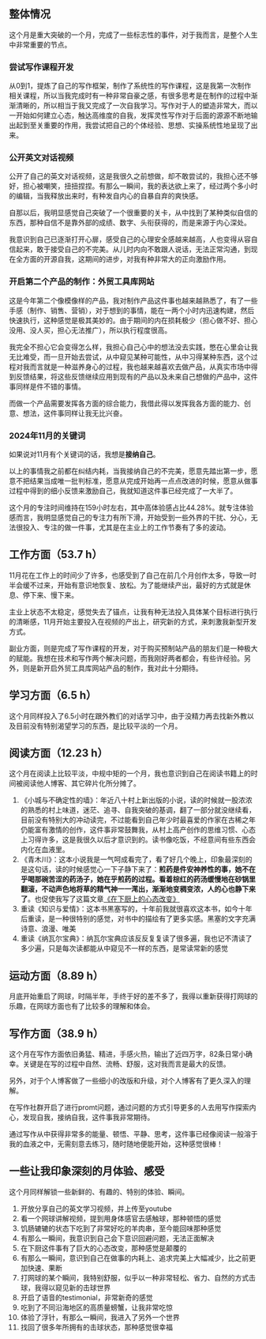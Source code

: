 ## 整体情况

这个月是重大突破的一个月，完成了一些标志性的事件，对于我而言，是整个人生中非常重要的节点。

### 尝试写作课程开发

从0到1，提炼了自己的写作框架，制作了系统性的写作课程，这是我第一次制作相关课程，所以当我完成时有一种非常自豪之感，有很多思考是在制作的过程中渐渐清晰的，所以相当于我又完成了一次自我学习。写作对于人的塑造非常大，而以一开始如何建立心态，触达高维度的自我，发挥灵性写作对于后面的源源不断地输出起到至关重要的作用，我尝试把自己的个体经验、思想、实操系统性地呈现了出来。

### 公开英文对话视频

公开了自己的英文对话视频，这是我很久之前想做，却不敢尝试的，我担心还不够好，担心被嘲笑，扭扭捏捏。有那么一瞬间，我的表达欲上来了，经过两个多小时的编辑，当我释放出来时，有种发自内心的自暴自弃的爽快感。

自那以后，我明显感觉自己突破了一个很重要的关卡，从中找到了某种类似自信的东西，那种自信不是靠外部的成绩、数字、头衔获得的，而是来源于内心深处。

我意识到自己已逐渐打开心扉，感受自己的心理安全感越来越高，人也变得从容自信起来，敢于接受自己的不完美。从儿时内向不敢跟人说话，无法正常沟通，到现在全方面的开源自我，这期间的进步，对我有种非常大的正向激励作用。

### 开启第二个产品的制作：外贸工具库网站

这是今年第二个像模像样的产品，我对制作产品这件事也越来越熟悉了，有了一些手感（制作、销售、营销），对于想到的事情，能在一两个小时内迅速构建，然后快速执行，这种感觉是极其美妙的。由于期间的内在损耗极少（担心做不好、担心没用、没人买，担心无法推广），所以执行程度很高。

我完全不担心它会变得怎么样，我担心自己心中的想法没去实践，憋在心里会让我无比难受，而一旦开始去尝试，从中窥见某种可能性，从中习得某种东西，这个过程对我而言就是一种滋养身心的过程，我也越来越喜欢去做产品，从真实市场中得到反馈结果，将这些反馈继续应用到现有的产品以及未来自己想做的产品中，这件事同样是件不错的事情。

而做一个产品需要发挥各方面的综合能力，我借此得以发挥我各方面的能力、创意、想法，这件事同样让我无比兴奋。

### 2024年11月的关键词

如果说对11月有个关键词的话，我想是**接纳自己**。

以上的事情我之前都在纠结内耗，当我接纳自己的不完美，愿意先踏出第一步，愿意不把结果当成唯一批判标准，愿意从完成开始再一点点改进的时候，愿意从做事过程中得到的细小反馈来激励自己，我就知道这件事已经完成了一大半了。

这个月的专注时间维持在159小时左右，其中高体验感占比44.28%。就专注体验感而言，我明显感觉自己的专注力有所下滑，开始受到一些外界的干扰、分心，无法很投入、专注的做一件事，尤其是在主业上的工作节奏有了多的波动。

## 工作方面（53.7 h）

11月花在工作上的时间少了许多，也感受到了自己在前几个月创作太多，导致一时半会缓不过来，开始有意识地恢复、放松。为了能继续产出，最好的方式就是休息、停下来、慢下来。

主业上状态不太稳定，感觉失去了锚点，让我有种无法投入具体某个目标进行执行的清晰感，11月开始主要投入在视频的产出上，研究新的方式，来刺激我新型开发方式。

副业方面，则是完成了写作课程的开发，对于购买预制站产品的朋友们是一种极大的赋能。我想在技术和写作两个解决问题，而我刚好两者都会，有些许经验。另外，则是新开启外贸工具库网站产品的制作，我对此十分期待。

## 学习方面（6.5 h）

这个月同样投入了6.5小时在跟外教们的对话学习中，由于没精力再去找新外教以及目前没有特别渴望学习的东西，是比较平淡的一个月。

## 阅读方面（12.23 h）

这个月在阅读上比较平淡，中规中矩的一个月，我也意识到自己在阅读书籍上的时间被阅读他人博客、其它碎片化所分摊了。

1. 《小城与不确定性的墙》：年近八十村上新出版的小说，读的时候就一股浓浓的熟悉的村上味道，迷茫、追寻、自我突破的基调，翻了一部分就没继续看，目前没有特别大的冲动读完，不过能看到自己年少时最喜爱的作家在古稀之年仍能富有激情的创作，这件事非常鼓舞我，从村上高产创作的思维习惯、心态上习得许多，这是我很久以后才意识到的。读书像吃饭，不经意间有些东西会内化在血液里。
2. 《青木川》：这本小说我是一气呵成看完了，看了好几个晚上，印象最深刻的是这句话，读的时候感觉心一下子静下来了：**煎药是件安神养性的事，她不在乎喝那碗苦涩的药汤子，她在乎煎药的过程。看着棕红的药汤缓慢地在砂锅里翻滚，不动声色地将草的精气神一一滗出，渐渐地变稠变浓，人的心也静下来了**。也促使我写了这篇文章[《在下厨上的心态改变》](https://rolen.wiki/a-mindset-shift-in-the-kitchen/)
3. 重读《知识与爱情》：这本书黑塞写的，十年前我就很喜欢这本书，如今十年后重读，是一种很特别的感觉，对书中的描绘有了更多实感。黑塞的文字充满诗意、浪漫、唯美
4. 重读《纳瓦尔宝典》：纳瓦尔宝典应该反反复复读了很多遍，我也记不清读了多少遍，只是每次读都能从中窥见不一样的东西，是常读常新的感觉

## 运动方面（8.89 h）

月底开始重启了网球，时隔半年，手终于好的差不多了，我得以重新获得打网球的乐趣，在网球方面也有了比较多的理解和体会。

## 写作方面（38.9 h）

这个月在写作方面依旧勇猛、精进，手感火热，输出了近四万字，82条日常小确幸。关键是在写的过程中自然、流畅、舒服，这对我而言是最大的反馈。

另外，对于个人博客做了一些细小的改版和升级，对个人博客有了更久深入的理解。

在写作社群开启了进行promt问题，通过问题的方式引导更多的人去用写作探索内心，发现自我，接纳自我，这件事我非常期待。

通过写作从中获得非常多的能量、顿悟、平静、思考，这件事已经像阅读一般溶于我的血液之中，无需刻意去练习，随时随地便能开始，这种感觉很棒！

## 一些让我印象深刻的月体验、感受

这个月同样解锁一些新鲜的、有趣的、特别的体验、瞬间。

1. 开放分享自己的英文学习视频，并上传至youtube
2. 看一个网球讲解视频，提到用身体感官去感触球，那种顿悟的感觉
3. 饥肠辘辘的状态下吃到了非常好吃的羊肉串，至今能回味那种感觉
4. 有那么一瞬间，我意识到自己会下意识回避问题，无法正面解决
5. 在下厨这件事有了巨大的心态改变，那种感觉是颠覆的
6. 有那么一瞬间，意识到自己在做事的内耗上、追求完美上大幅减少，比之前更加快速、果断
7. 打网球的某个瞬间，我特别舒服，似乎以一种非常轻松、省力、自然的方式击球，我得以窥见新的击球世界
8. 开启了语音的testimonial，非常新奇的感觉
9. 吃到了不同沿海地区的高质量螃蟹，让我非常吃惊
10. 体验了浮针，有那么一瞬间，我进入了另外一个世界
11. 找回了很多年所拥有的击球状态，那种感觉很幸福